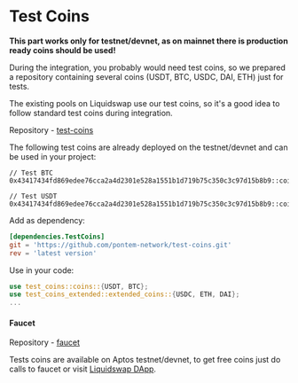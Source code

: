 # Test Coins

**This part works only for testnet/devnet, as on mainnet there is production ready coins should be used!**

During the integration, you probably would need test coins, so we prepared a repository containing several coins (USDT, BTC, USDC, DAI, ETH) just for tests.

The existing pools on Liquidswap use our test coins, so it's a good idea to follow standard test coins during integration. &#x20;

Repository - [test-coins](https://github.com/pontem-network/test-coins)

The following test coins are already deployed on the testnet/devnet and can be used in your project:

```
// Test BTC
0x43417434fd869edee76cca2a4d2301e528a1551b1d719b75c350c3c97d15b8b9::coins::BTC

// Test USDT
0x43417434fd869edee76cca2a4d2301e528a1551b1d719b75c350c3c97d15b8b9::coins::USDT
```

Add as dependency:&#x20;

```toml
[dependencies.TestCoins]
git = 'https://github.com/pontem-network/test-coins.git'
rev = 'latest version'
```

Use in your code:

```rust
use test_coins::coins::{USDT, BTC};
use test_coins_extended::extended_coins::{USDC, ETH, DAI};
...
```

#### Faucet

Repository - [faucet](https://github.com/pontem-network/faucet)

Tests coins are available on Aptos testnet/devnet, to get free coins just do calls to faucet or visit [Liquidswap DApp](https://testnet.liquidswap.com).&#x20;

